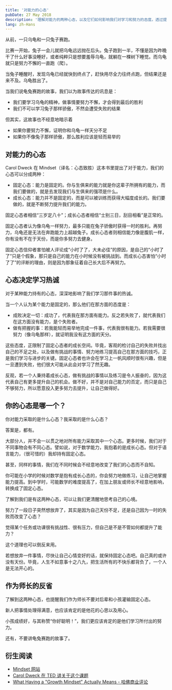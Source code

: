 ```yaml
---
title: '对能力的心态'
pubDate: 27 May 2018
description: '理解对能力的两种心态，以及它们如何影响我们对学习和努力的态度。透过提醒自己要秉持成长心态，可以让我们对挫折和努力秉持更健康的心态。'
lang: zh-Hans
---
```


从前，一只乌龟和一只兔子赛跑。

比赛一开始，兔子一会儿就把乌龟远远抛在后头。兔子跑到一半，不懂是因为昨晚干了什么好事没睡好，或者纯粹只是想要羞辱乌龟，就躺在一棵树下睡觉。而乌龟就只是努力不懈的一直跑（爬）。

当兔子睡醒时，发现乌龟已经就快到终点了，赶快用尽全力往终点跑，但结果还是来不及。乌龟胜出了。

当我们说龟兔赛跑的故事，我们以为故事传达的讯息是：

- 我们要学习乌龟的精神，做事情要努力不懈，才会得到最后的胜利
- 我们不可以学习兔子那样骄傲，不然会遭受失败的结果

但其实，这故事也不经意地暗示着

- 如果你要努力不懈，证明你和乌龟一样天分不足
- 如果你不像兔子那样骄傲，那么胜利应该是轻而易举的

## 对能力的心态

Carol Dweck 在 Mindset（译名：心态致胜）这本书里提出了对于能力，我们的心态可以分成两种：

- 固定心态：能力是固定的。你与生俱来的能力就是你这辈子所拥有的能力，而我们要做的，就是去发现我们与生俱来的强项是什么。
- 成长心态：能力并不是固定的，而是可以被训练而获得大幅度成长的。我们要做的，就是不断努力提升我们的能力。

固定心态者相信“三岁定八十”；成长心态者相信“士别三日，刮目相看”是正常的。

固定心态者认为像乌龟一样努力，最多只能在兔子骄傲时获得一时的胜利。再努力，乌龟还是无法在奔跑能力上超越兔子。成长心态者则相信能力像是腹肌一样，你有没有不在于天份，而是你多努力去健身。

固定心态信仰者害怕被人评论成“小时了了，大未必佳”的原因，是自己的“小时了了”只是个假象，那只是自己的能力在小时候没有被挑战到。而成长心态害怕“小时了了”的评断的理由，则是因为那象征着自己长大后不再努力。

## 心态决定学习热诚

对于某种能力持有的心态，深深地影响了我们学习那件事的热诚。

当一个人认为某个能力是固定的，那么他们在那方面的态度是：

- 成败决定一切：成功了，代表我在那方面有能力。反之若失败了，就代表我们在这方面没有能力，是个失败者。
- 做有把握的事：若我能轻而易举地完成一件事，代表我很有能力。若我需要很努力（像乌龟那样），就证明我没有这方面的天分。

这些态度，正限制了固定心态者的成长空间。毕竟，客观的检讨自己的失败并找出自己的不足之处，以及做有挑战的事情、努力地练习提高自己在那方面的技巧，正是我们学习与进步的关键。固定心态者也许会在学习上一帆风顺时很有兴趣，但是一旦遭到失败，他们很大可能从此会对学习了然无趣。

反观，若一个人秉持着成长心态，做有挑战的事情以及练习是令人振奋的，因为这代表自己有更多提升自己的机会。做不好，并不是对自己能力的否定，而只是自己不够努力，所以愿意投入更多努力去提升，让自己做得好。

## 你的心态是哪一个？

你对能力采取的是什么心态？我采取的是什么心态？

答案是，都有。

大部分人，并不会一以贯之地对所有能力采取其中一个心态。更多时候，我们对于不同事物会有不同心态。譬如说，对于数学能力，我抱着的是成长心态。但对于语言能力，（很可惜的）我却持有固定心态。

甚至，同样的事情，我们在不同时候会不经意地改变了我们的心态而不自知。

你可能在小学的时候对数学是抱有成长心态的，你会努力地做练习，让自己地掌握能力提高。到中学时，可能数学的难度提高了，在加上朋友或师长不经意地影响，转换成了固定心态。

了解到我们是有这两种心态，可以让我们更清醒地思考自己的心境。

努力了一段日子突然想放弃了，其实是因为自己天份不足，还是自己因为一时的失败而改变了心态？

觉得某个任务或功课很有挑战性、很有压力，但自己是不是不管如何都提升了能力？

这个道理也可以倒反来用。

若想放弃一件事情，尽快让自己心情变好的话，就保持固定心态吧。自己真的或许没有天份。毕竟，人生不如意事十之八九，把生活所有的不快乐都背负了，一个人是无法开心的。

## 作为师长的反省

了解到这两种心态，也提醒我们作为师长不要对后辈和小孩灌输固定心态。

新人把事情处理得满意，也应该肯定的是他花的心思以及用心。

小孩成绩好，与其称赞“你好聪明！”，我们更应该肯定的是他们学习所付出的努力。

还有，不要讲龟兔赛跑的故事了。

## 衍生阅读

- [Mindset 网站](https://mindsetonline.com/)
- [Carol Dweck 在 TED 讲关于这个课题](https://www.ted.com/talks/carol_dweck_the_power_of_believing_that_you_can_improve)
- [What Having a "Growth Mindset" Actually Means - 哈佛商业评论](https://hbr.org/2016/01/what-having-a-growth-mindset-actually-means)
